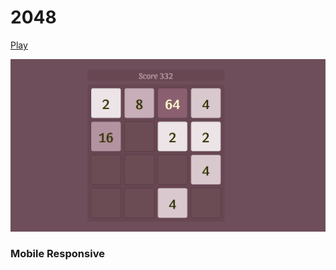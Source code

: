 # 2048

<a href="https://2048-ssk.netlify.app/">Play</a>

<p align="center">
    <img src="./ss1.png" />
</p>

### Mobile Responsive
